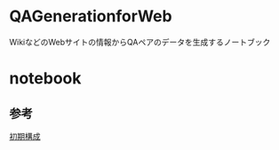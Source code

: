 # QAGenerationforWeb
WikiなどのWebサイトの情報からQAペアのデータを生成するノートブック

# notebook

## 参考

[初期構成](https://zenn.dev/aidemy/articles/vscode-env-python)

